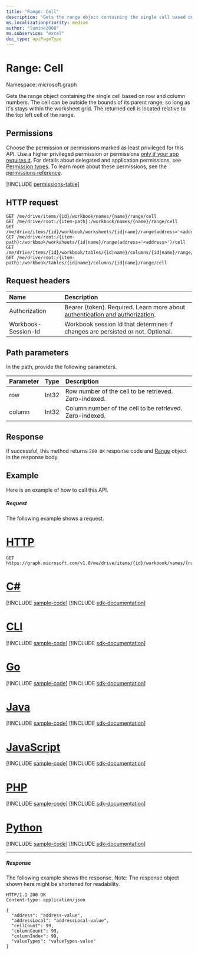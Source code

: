 ```yaml
---
title: "Range: Cell"
description: "Gets the range object containing the single cell based on row and column numbers. The cell can be outside the bounds of its parent range, so long as it's stays within the worksheet grid. The returned cell is located relative to the top left cell of the range."
ms.localizationpriority: medium
author: "lumine2008"
ms.subservice: "excel"
doc_type: apiPageType
---
```


# Range: Cell

Namespace: microsoft.graph

Gets the range object containing the single cell based on row and column numbers. The cell can be outside the bounds of its parent range, so long as it's stays within the worksheet grid. The returned cell is located relative to the top left cell of the range.
## Permissions
Choose the permission or permissions marked as least privileged for this API. Use a higher privileged permission or permissions [only if your app requires it](/graph/permissions-overview#best-practices-for-using-microsoft-graph-permissions). For details about delegated and application permissions, see [Permission types](/graph/permissions-overview#permission-types). To learn more about these permissions, see the [permissions reference](/graph/permissions-reference).

<!-- { "blockType": "permissions", "name": "range_cell" } -->
[!INCLUDE [permissions-table](../includes/permissions/range-cell-permissions.md)]

## HTTP request

<!-- { "blockType": "ignored" } -->
```http
GET /me/drive/items/{id}/workbook/names/{name}/range/cell
GET /me/drive/root:/{item-path}:/workbook/names/{name}/range/cell
GET /me/drive/items/{id}/workbook/worksheets/{id|name}/range(address='<address>')/cell
GET /me/drive/root:/{item-path}:/workbook/worksheets/{id|name}/range(address='<address>')/cell
GET /me/drive/items/{id}/workbook/tables/{id|name}/columns/{id|name}/range/cell
GET /me/drive/root:/{item-path}:/workbook/tables/{id|name}/columns/{id|name}/range/cell

```
## Request headers
| Name       | Description|
|:---------------|:----------|
|Authorization|Bearer {token}. Required. Learn more about [authentication and authorization](/graph/auth/auth-concepts).|
| Workbook-Session-Id  | Workbook session Id that determines if changes are persisted or not. Optional.|

## Path parameters
In the path, provide the following parameters.

| Parameter	   | Type	|Description|
|:---------------|:--------|:----------|
|row|Int32|Row number of the cell to be retrieved. Zero-indexed.|
|column|Int32|Column number of the cell to be retrieved. Zero-indexed.|

## Response

If successful, this method returns `200 OK` response code and [Range](../resources/workbookrange.md) object in the response body.

## Example
Here is an example of how to call this API.
##### Request
The following example shows a request.

# [HTTP](#tab/http)
<!--{
  "blockType": "request",
  "isComposable": true,
  "name": "range_cell"
}-->
```msgraph-interactive
GET https://graph.microsoft.com/v1.0/me/drive/items/{id}/workbook/names/{name}/range/cell(row=5,column=6)
```

# [C#](#tab/csharp)
[!INCLUDE [sample-code](../includes/snippets/csharp/range-cell-csharp-snippets.md)]
[!INCLUDE [sdk-documentation](../includes/snippets/snippets-sdk-documentation-link.md)]

# [CLI](#tab/cli)
[!INCLUDE [sample-code](../includes/snippets/cli/range-cell-cli-snippets.md)]
[!INCLUDE [sdk-documentation](../includes/snippets/snippets-sdk-documentation-link.md)]

# [Go](#tab/go)
[!INCLUDE [sample-code](../includes/snippets/go/range-cell-go-snippets.md)]
[!INCLUDE [sdk-documentation](../includes/snippets/snippets-sdk-documentation-link.md)]

# [Java](#tab/java)
[!INCLUDE [sample-code](../includes/snippets/java/range-cell-java-snippets.md)]
[!INCLUDE [sdk-documentation](../includes/snippets/snippets-sdk-documentation-link.md)]

# [JavaScript](#tab/javascript)
[!INCLUDE [sample-code](../includes/snippets/javascript/range-cell-javascript-snippets.md)]
[!INCLUDE [sdk-documentation](../includes/snippets/snippets-sdk-documentation-link.md)]

# [PHP](#tab/php)
[!INCLUDE [sample-code](../includes/snippets/php/range-cell-php-snippets.md)]
[!INCLUDE [sdk-documentation](../includes/snippets/snippets-sdk-documentation-link.md)]

# [Python](#tab/python)
[!INCLUDE [sample-code](../includes/snippets/python/range-cell-python-snippets.md)]
[!INCLUDE [sdk-documentation](../includes/snippets/snippets-sdk-documentation-link.md)]

---

##### Response
The following example shows the response. Note: The response object shown here might be shortened for readability.
<!-- {
  "blockType": "response",
  "truncated": true,
  "@odata.type": "microsoft.graph.workbookRange"
} -->
```http
HTTP/1.1 200 OK
Content-type: application/json

{
  "address": "address-value",
  "addressLocal": "addressLocal-value",
  "cellCount": 99,
  "columnCount": 99,
  "columnIndex": 99,
  "valueTypes": "valueTypes-value"
}
```

<!-- uuid: 8fcb5dbc-d5aa-4681-8e31-b001d5168d79
2015-10-25 14:57:30 UTC -->
<!-- {
  "type": "#page.annotation",
  "description": "Range: Cell",
  "keywords": "",
  "section": "documentation",
  "tocPath": "",
  "suppressions": [
  ]
}-->

